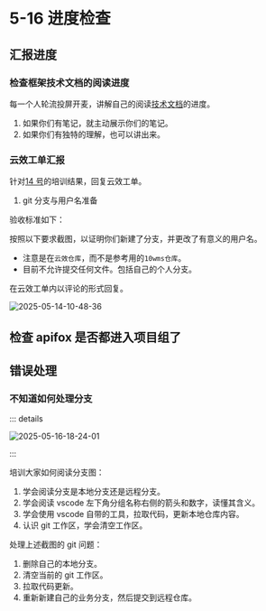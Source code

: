 # 5-16 进度检查

## 汇报进度

### 检查框架技术文档的阅读进度

每一个人轮流投屏开麦，讲解自己的阅读[技术文档](../../technical-doc.md)的进度。

1. 如果你们有笔记，就主动展示你们的笔记。
2. 如果你们有独特的理解，也可以讲出来。

### 云效工单汇报

针对[14 号](../2025-5-14/index.md)的培训结果，回复云效工单。

1. git 分支与用户名准备

验收标准如下：

按照以下要求截图，以证明你们新建了分支，并更改了有意义的用户名。

- 注意是在`云效仓库`，而不是参考用的`10wms仓库`。
- 目前不允许提交任何文件。包括自己的个人分支。

在云效工单内以评论的形式回复。

![2025-05-14-10-48-36](https://s2.loli.net/2025/05/14/5zgjFI7bownGBfy.png)

## 检查 apifox 是否都进入项目组了

## 错误处理

### 不知道如何处理分支

::: details

![2025-05-16-18-24-01](https://s2.loli.net/2025/05/16/kGlFOeKJ2fYLyWw.png)

:::

培训大家如何阅读分支图：

1. 学会阅读分支是本地分支还是远程分支。
2. 学会阅读 vscode 左下角分组名称右侧的箭头和数字，读懂其含义。
3. 学会使用 vscode 自带的工具，拉取代码，更新本地仓库内容。
4. 认识 git 工作区，学会清空工作区。

处理上述截图的 git 问题：

1. 删除自己的本地分支。
2. 清空当前的 git 工作区。
3. 拉取代码更新。
4. 重新新建自己的业务分支，然后提交到远程仓库。
